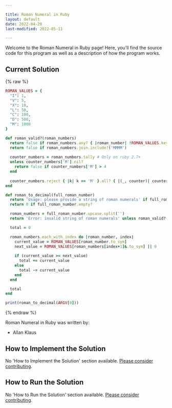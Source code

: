 ```yaml
---

title: Roman Numeral in Ruby
layout: default
date: 2022-04-28
last-modified: 2022-05-11

---
```


Welcome to the Roman Numeral in Ruby page! Here, you'll find the source code for this program as well as a description of how the program works.

## Current Solution

{% raw %}

```ruby
ROMAN_VALUES = {
  "I": 1,
  "V": 5,
  "X": 10,
  "L": 50,
  "C": 100,
  "D": 500,
  "M": 1000
}

def roman_valid?(roman_numbers)
  return false if roman_numbers.any? { |roman_number| !ROMAN_VALUES.keys.include?(roman_number.to_sym) }  
  return false if roman_numbers.join.include?('MMMM')
  
  counter_numbers = roman_numbers.tally # Only on ruby 2.7+
  unless counter_numbers['M'].nil?
    return false if counter_numbers['M'] > 4
  end
  
  counter_numbers.reject { |k| k == 'M' }.all? { |(_, counter)| counter <= 3 }
end

def roman_to_decimal(full_roman_number)
  return 'Usage: please provide a string of roman numerals' if full_roman_number.nil?
  return 0 if full_roman_number.empty?

  roman_numbers = full_roman_number.upcase.split('')
  return 'Error: invalid string of roman numerals' unless roman_valid?(roman_numbers)

  total = 0

  roman_numbers.each_with_index do |roman_number, index|
    current_value = ROMAN_VALUES[roman_number.to_sym]
    next_value = ROMAN_VALUES[roman_numbers[index+1]&.to_sym] || 0
    
    if (current_value >= next_value)
      total += current_value
    else
      total -= current_value
    end
  end

  total
end

print(roman_to_decimal(ARGV[0]))
```

{% endraw %}

Roman Numeral in Ruby was written by:

- Allan Klaus

## How to Implement the Solution

No 'How to Implement the Solution' section available. [Please consider contributing](https://github.com/TheRenegadeCoder/sample-programs-website).

## How to Run the Solution

No 'How to Run the Solution' section available. [Please consider contributing](https://github.com/TheRenegadeCoder/sample-programs-website).